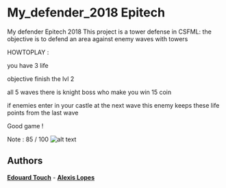 # My_defender_2018 Epitech
My defender Epitech 2018 
This project is a tower defense in CSFML: the objective is to defend an area against enemy waves with towers

HOWTOPLAY : 

you have 3 life

objective finish the lvl 2

all 5 waves there is knight boss who make you win 15 coin

if enemies enter in your castle at the next wave this enemy keeps these life points from the last wave

Good game !

Note : 85 / 100
 ![alt text](https://github.com/Eydou/my_defender_2018/blob/master/pictures/menu/hwtplay.png)

## Authors

 **[Edouard Touch](https://github.com/Eydou)** - **[Alexis Lopes](https://github.com/LopesAlexis)**

